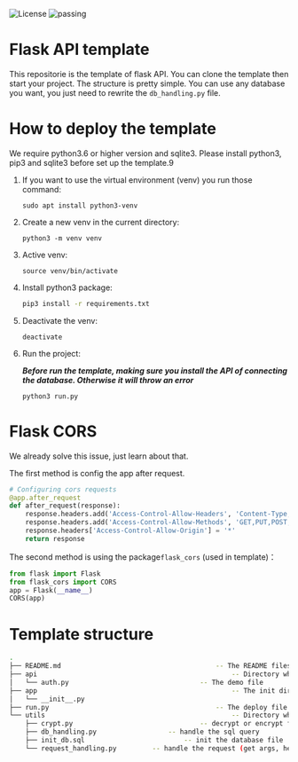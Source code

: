 ![License](https://img.shields.io/badge/License-Python3.7-blue.svg) ![passing](https://img.shields.io/badge/build-passing-green)

# Flask API template

This repositorie is the template of flask API. You can clone the template then start your project. The structure is pretty simple. You can use any database you want, you just need to rewrite the `db_handling.py` file.

# How to deploy the template

We require python3.6 or higher version and sqlite3. Please install python3, pip3 and sqlite3 before set up the template.9 

1. If you want to use the virtual environment (venv) you run those command:

   ```shell
   sudo apt install python3-venv
   ```

2. Create a new venv in the current directory:

   ```shell
   python3 -m venv venv
   ```

3. Active venv:

   ```shell
   source venv/bin/activate
   ```

4. Install python3 package:

   ```bash
   pip3 install -r requirements.txt
   ```

5. Deactivate the venv:

   ```shell
   deactivate
   ```

6. Run the project:

   ***Before run the template, making sure you install the API of connecting the database. Otherwise it will throw an error***

   ```shell
   python3 run.py
   ```



# Flask CORS

We already solve this issue, just learn about that.

The first method is config the app after request.

```python
# Configuring cors requests
@app.after_request
def after_request(response):
    response.headers.add('Access-Control-Allow-Headers', 'Content-Type,Authorization,session_id')
    response.headers.add('Access-Control-Allow-Methods', 'GET,PUT,POST,DELETE,OPTIONS,HEAD')
    response.headers['Access-Control-Allow-Origin'] = '*'
    return response

```

The second method is using the package`flask_cors` (used in template)：

```python
from flask import Flask
from flask_cors import CORS
app = Flask(__name__)
CORS(app)
```

# Template structure

```bash
.
├── README.md										-- The README files
├── api													-- Directory which contain all the API files
│   └── auth.py									-- The demo file
├── app													-- The init directory
│   └── __init__.py
├── run.py											-- The deploy file
└── utils												-- Directory which contain all the helper functions
    ├── crypt.py								-- decrypt or encrypt functions
    ├── db_handling.py					-- handle the sql query
    ├── init_db.sql							-- init the database file
    └── request_handling.py			-- handle the request (get args, header and files)
```

